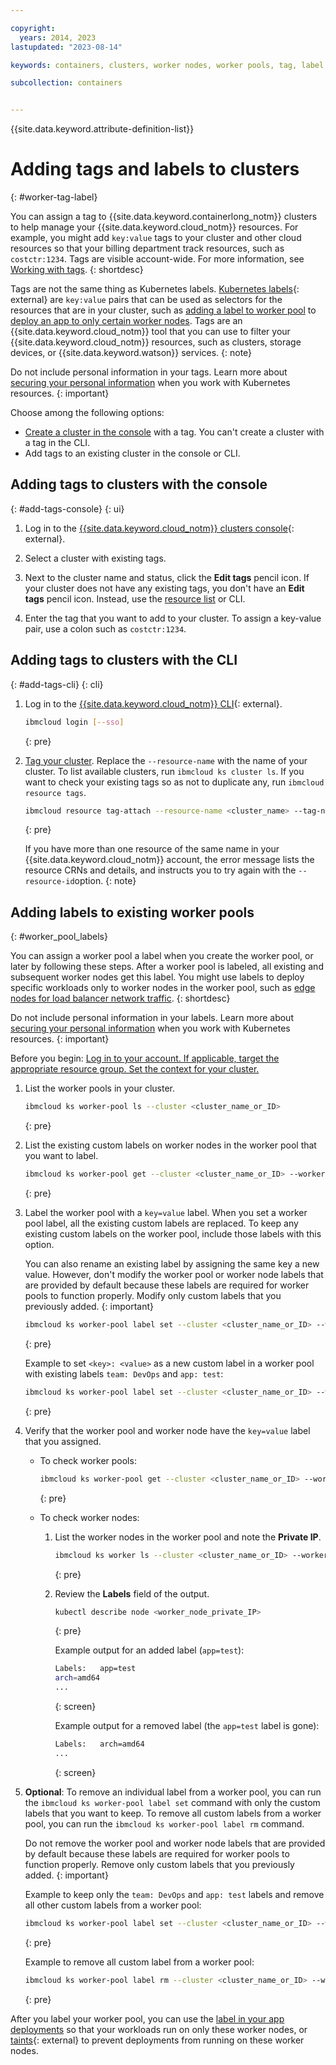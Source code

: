 ```yaml
---

copyright: 
  years: 2014, 2023
lastupdated: "2023-08-14"

keywords: containers, clusters, worker nodes, worker pools, tag, label

subcollection: containers


---
```


{{site.data.keyword.attribute-definition-list}}




# Adding tags and labels to clusters
{: #worker-tag-label}


You can assign a tag to {{site.data.keyword.containerlong_notm}} clusters to help manage your {{site.data.keyword.cloud_notm}} resources. For example, you might add `key:value` tags to your cluster and other cloud resources so that your billing department track resources, such as `costctr:1234`. Tags are visible account-wide. For more information, see [Working with tags](/docs/account?topic=account-tag).
{: shortdesc}

Tags are not the same thing as Kubernetes labels. [Kubernetes labels](https://kubernetes.io/docs/concepts/overview/working-with-objects/labels/){: external} are `key:value` pairs that can be used as selectors for the resources that are in your cluster, such as [adding a label to worker pool](#worker_pool_labels) to [deploy an app to only certain worker nodes](/docs/containers?topic=containers-deploy_app#node_affinity). Tags are an {{site.data.keyword.cloud_notm}} tool that you can use to filter your {{site.data.keyword.cloud_notm}} resources, such as clusters, storage devices, or {{site.data.keyword.watson}} services.
{: note}

Do not include personal information in your tags. Learn more about [securing your personal information](/docs/containers?topic=containers-security#pi) when you work with Kubernetes resources.
{: important}

Choose among the following options:

*   [Create a cluster in the console](/docs/containers?topic=containers-clusters) with a tag. You can't create a cluster with a tag in the CLI.
*   Add tags to an existing cluster in the console or CLI.

## Adding tags to clusters with the console
{: #add-tags-console}
{: ui}

1. Log in to the [{{site.data.keyword.cloud_notm}} clusters console](https://cloud.ibm.com/kubernetes/clusters){: external}.
1. Select a cluster with existing tags.
1. Next to the cluster name and status, click the **Edit tags** pencil icon. If your cluster does not have any existing tags, you don't have an **Edit tags** pencil icon. Instead, use the [resource list](/docs/account?topic=account-tag) or CLI.

1. Enter the tag that you want to add to your cluster. To assign a key-value pair, use a colon such as `costctr:1234`.


## Adding tags to clusters with the CLI
{: #add-tags-cli}
{: cli}

1. Log in to the [{{site.data.keyword.cloud_notm}} CLI](/docs/cli?topic=cli-ibmcloud_cli#ibmcloud_login){: external}.
    ```sh
    ibmcloud login [--sso]
    ```
    {: pre}

1. [Tag your cluster](/docs/cli?topic=cli-ibmcloud_commands_resource#ibmcloud_resource_tag_attach). Replace the `--resource-name` with the name of your cluster. To list available clusters, run `ibmcloud ks cluster ls`. If you want to check your existing tags so as not to duplicate any, run `ibmcloud resource tags`.

    ```sh
    ibmcloud resource tag-attach --resource-name <cluster_name> --tag-names <tag1,tag2>
    ```
    {: pre}
    
    If you have more than one resource of the same name in your {{site.data.keyword.cloud_notm}} account, the error message lists the resource CRNs and details, and instructs you to try again with the `--resource-id`option.
    {: note}




## Adding labels to existing worker pools
{: #worker_pool_labels}

You can assign a worker pool a label when you create the worker pool, or later by following these steps. After a worker pool is labeled, all existing and subsequent worker nodes get this label. You might use labels to deploy specific workloads only to worker nodes in the worker pool, such as [edge nodes for load balancer network traffic](/docs/containers?topic=containers-edge).
{: shortdesc}

Do not include personal information in your labels. Learn more about [securing your personal information](/docs/containers?topic=containers-security#pi) when you work with Kubernetes resources.
{: important}

Before you begin: [Log in to your account. If applicable, target the appropriate resource group. Set the context for your cluster.](/docs/containers?topic=containers-access_cluster)

1. List the worker pools in your cluster.
    ```sh
    ibmcloud ks worker-pool ls --cluster <cluster_name_or_ID>
    ```
    {: pre}

1. List the existing custom labels on worker nodes in the worker pool that you want to label.
    ```sh
    ibmcloud ks worker-pool get --cluster <cluster_name_or_ID> --worker-pool <pool>
    ```
    {: pre}

1. Label the worker pool with a `key=value` label. When you set a worker pool label, all the existing custom labels are replaced. To keep any existing custom labels on the worker pool, include those labels with this option.

    You can also rename an existing label by assigning the same key a new value. However, don't modify the worker pool or worker node labels that are provided by default because these labels are required for worker pools to function properly. Modify only custom labels that you previously added.
    {: important}

    ```sh
    ibmcloud ks worker-pool label set --cluster <cluster_name_or_ID> --worker-pool <worker_pool_name_or_ID> --label <key=value>
    ```
    {: pre}

    Example to set `<key>: <value>` as a new custom label in a worker pool with existing labels `team: DevOps` and `app: test`:
    ```sh
    ibmcloud ks worker-pool label set --cluster <cluster_name_or_ID> --worker-pool <worker_pool_name_or_ID> --label <key=value> --label team=DevOps --label app=test
    ```
    {: pre}

1. Verify that the worker pool and worker node have the `key=value` label that you assigned.
    *   To check worker pools:
        ```sh
        ibmcloud ks worker-pool get --cluster <cluster_name_or_ID> --worker-pool <worker_pool_name_or_ID>
        ```
        {: pre}

    *   To check worker nodes:
        1. List the worker nodes in the worker pool and note the **Private IP**.
            ```sh
            ibmcloud ks worker ls --cluster <cluster_name_or_ID> --worker-pool <worker_pool_name_or_ID>
            ```
            {: pre}

        1. Review the **Labels** field of the output.
            ```sh
            kubectl describe node <worker_node_private_IP>
            ```
            {: pre}

            Example output for an added label (`app=test`):
            ```sh
            Labels:   app=test
            arch=amd64
            ...
            ```
            {: screen}

            Example output for a removed label (the `app=test` label is gone):
            ```sh
            Labels:   arch=amd64
            ...
            ```
            {: screen}            

1. **Optional**: To remove an individual label from a worker pool, you can run the `ibmcloud ks worker-pool label set` command with only the custom labels that you want to keep. To remove all custom labels from a worker pool, you can run the `ibmcloud ks worker-pool label rm` command.

    Do not remove the worker pool and worker node labels that are provided by default because these labels are required for worker pools to function properly. Remove only custom labels that you previously added.
    {: important}

    Example to keep only the `team: DevOps` and `app: test` labels and remove all other custom labels from a worker pool:
    ```sh
    ibmcloud ks worker-pool label set --cluster <cluster_name_or_ID> --worker-pool <worker_pool_name_or_ID> --label team=DevOps --label app=test
    ```
    {: pre}

    Example to remove all custom label from a worker pool:
    ```sh
    ibmcloud ks worker-pool label rm --cluster <cluster_name_or_ID> --worker-pool <worker_pool_name_or_ID>
    ```
    {: pre}

After you label your worker pool, you can use the [label in your app deployments](/docs/containers?topic=containers-app#label) so that your workloads run on only these worker nodes, or [taints](https://kubernetes.io/docs/concepts/scheduling-eviction/taint-and-toleration/){: external} to prevent deployments from running on these worker nodes.


